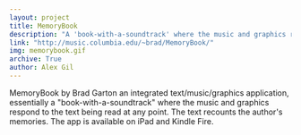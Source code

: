 ```yaml
---
layout: project
title: MemoryBook
description: "A 'book-with-a-soundtrack' where the music and graphics respond to the text being read at any point."
link: "http://music.columbia.edu/~brad/MemoryBook/"
img: memorybook.gif
archive: True
author: Alex Gil
---
```


MemoryBook by Brad Garton an integrated text/music/graphics application, essentially a "book-with-a-soundtrack" where the music and graphics respond to the text being read at any point. The text recounts the author's memories. The app is available on iPad and Kindle Fire.